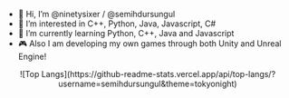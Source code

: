 - 👋 Hi, I’m @ninetysixer / @semihdursungul
- 👀 I’m interested in C++, Python, Java, Javascript, C#
- 🌱 I’m currently learning Python, C++, Java and Javascript
- 🎮 Also I am developing my own games through both Unity and Unreal Engine!



<p align="center">
![Top Langs](https://github-readme-stats.vercel.app/api/top-langs/?username=semihdursungul&theme=tokyonight)

</p>
<!---
ninetysixer/ninetysixer is a ✨ special ✨ repository because its `README.md` (this file) appears on your GitHub profile.
You can click the Preview link to take a look at your changes.
--->
